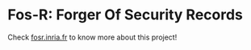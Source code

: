 # Fos-R: Forger Of Security Records

Check [fosr.inria.fr](https://fosr.inria.fr) to know more about this project!

